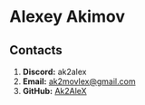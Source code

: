 # Alexey Akimov

## Contacts

1. **Discord:** ak2alex
2. **Email:** ak2movlex@gmail.com
3. **GitHub:** [Ak2AleX](https://github.com/Ak2AleX "Ak2AleX")

